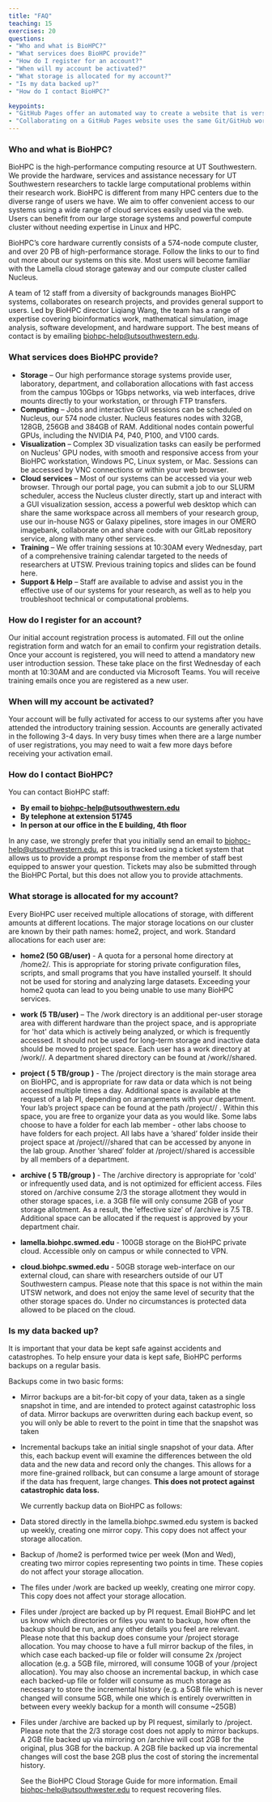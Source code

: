 ```yaml
---
title: "FAQ"
teaching: 15
exercises: 20
questions:
- "Who and what is BioHPC?"
- "What services does BioHPC provide?"
- "How do I register for an account?"
- "When will my account be activated?"
- "What storage is allocated for my account?"
- "Is my data backed up?"
- "How do I contact BioHPC?"

keypoints:
- "GitHub Pages offer an automated way to create a website that is version controlled and accessible for collaboration"
- "Collaborating on a GitHub Pages website uses the same Git/GitHub workflow you learned for collaborating via a GitHub repository"
---
```


### Who and what is BioHPC?

BioHPC is the high-performance computing resource at UT Southwestern. We provide the hardware, services and assistance necessary for 
UT Southwestern researchers to tackle large computational problems within their research work. BioHPC is different from many HPC centers due 
to the diverse range of users we have. We aim to offer convenient access to our systems using a wide range of cloud services easily used via the web. 
Users can benefit from our large storage systems and powerful compute cluster without needing expertise in Linux and HPC.

BioHPC’s core hardware currently consists of a 574-node compute cluster, and over 20 PB of high-performance storage. Follow the links to our 
to find out more about our systems on this site. Most users will become familiar with the Lamella cloud storage gateway and our compute cluster called Nucleus.

A team of 12 staff from a diversity of backgrounds manages BioHPC systems, collaborates on research projects, and provides general support to users. 
Led by BioHPC director Liqiang Wang, the team has a range of expertise covering bioinformatics work, mathematical simulation, image analysis, software 
development, and hardware support. The best means of contact is by emailing biohpc-help@utsouthwestern.edu.

### What services does BioHPC provide?

* **Storage** – Our high performance storage systems provide user, laboratory, department, and collaboration allocations with fast access from the campus 10Gbps or 1Gbps networks, via web interfaces, drive mounts directly to your workstation, or through FTP transfers.
* **Computing** –  Jobs and interactive GUI sessions can be scheduled on Nucleus, our 574 node cluster. Nucleus features nodes with 32GB, 128GB, 256GB and 384GB of RAM. Additional nodes contain powerful GPUs, including the NVIDIA P4, P40, P100, and V100 cards.
* **Visualization** – Complex 3D visualization tasks can easily be performed on Nucleus' GPU nodes, with smooth and responsive access from your BioHPC workstation, Windows PC, Linux system, or Mac. Sessions can be accessed by VNC connections or within your web browser.
* **Cloud services** – Most of our systems can be accessed via your web browser. Through our portal page, you can submit a job to our SLURM scheduler, access the Nucleus cluster directly, start up and interact with a GUI visualization session, access a powerful web desktop which can share the same workspace across all members of your research group, use our in-house NGS or Galaxy pipelines, store images in our OMERO imagebank, collaborate on and share code with our GitLab repository service, along with many other services.
* **Training** – We offer training sessions at 10:30AM every Wednesday, part of a comprehensive training calendar targeted to the needs of researchers at UTSW. Previous training topics and slides can be found here.
* **Support & Help** – Staff are available to advise and assist you in the effective use of our systems for your research, as well as to help you troubleshoot technical or computational problems.

### How do I register for an account?

Our initial account registration process is automated. Fill out the online registration form and watch for an email to confirm your registration details. Once your account is registered, you will need to attend a mandatory new user introduction session. These take place on the first Wednesday of each month at 10:30AM and are conducted via Microsoft Teams. You will receive training emails once you are registered as a new user.

### When will my account be activated?

Your account will be fully activated for access to our systems after you have attended the introductory training session. Accounts are generally activated in the following 3-4 days. In very busy times when there are a large number of user registrations, you may need to wait a few more days before receiving your activation email.

### How do I contact BioHPC?

You can contact BioHPC staff:

   * **By email to biohpc-help@utsouthwestern.edu**
   * **By telephone at extension 51745**
   * **In person at our office in the E building, 4th floor**

In any case, we strongly prefer that you initially send an email to biohpc-help@utsouthwestern.edu, as this is tracked using a ticket system that allows us to provide a prompt response from the member of staff best equipped to answer your question. Tickets may also be submitted through the BioHPC Portal, but this does not allow you to provide attachments.

### What storage is allocated for my account?

Every BioHPC user received multiple allocations of storage, with different amounts at different locations. The major storage locations on our cluster are known by their path names: home2, project, and work. Standard allocations for each user are:

* **home2 (50 GB/user)** - A quota for a personal home directory at /home2/<username>. This is appropriate for storing private configuration files, scripts, and small programs that you have installed yourself. It should not be used for storing and analyzing large datasets. Exceeding your home2 quota can lead to you being unable to use many BioHPC services.

 * **work (5 TB/user)** – The /work directory is an additional per-user storage area with different hardware than the project space, and is appropriate for 'hot' data which is actively being analyzed, or which is frequently accessed. It should not be used for long-term storage and inactive data should be moved to project space. Each user has a work directory at /work/<department>/<username>. A department shared directory can be found at /work/<department>/shared.

* **project ( 5 TB/group )** - The /project directory is the main storage area on BioHPC, and is appropriate for raw data or data which is not being accessed multiple times a day.  Additional space is available at the request of a lab PI, depending on arrangements with your department. Your lab’s project space can be found at the path /project/<department>/<lab> . Within this space, you are free to organize your data as you would like. Some labs choose to have a folder for each lab member - other labs choose to have folders for each project. All labs have a ‘shared’ folder inside their project space at /project/<department>/<lab>/shared that can be accessed by anyone in the lab group. Another ‘shared’ folder at /project/<department>/shared is accessible by all members of a department.

* **archive ( 5 TB/group )** - The /archive directory is appropriate for 'cold' or infrequently used data, and is not optimized for efficient access. Files stored on /archive consume 2/3 the storage allotment they would in other storage spaces, i.e. a 3GB file will only consume 2GB of your storage allotment. As a result, the 'effective size' of /archive is 7.5 TB. Additional space can be allocated if the request is approved by your department chair.

* **lamella.biohpc.swmed.edu** - 100GB storage on the BioHPC private cloud. Accessible only on campus or while connected to VPN.

* **cloud.biohpc.swmed.edu** - 50GB storage web-interface on our external cloud, can share with researchers outside of our UT Southwestern campus. Please note that this space is not within the main UTSW network, and does not enjoy the same level of security that the other storage spaces do. Under no circumstances is protected data allowed to be placed on the cloud.


### Is my data backed up?
  
It is important that your data be kept safe against accidents and catastrophes. To help ensure your data is kept safe, BioHPC performs backups on a regular basis.

Backups come in two basic forms:

* Mirror backups are a bit-for-bit copy of your data, taken as a single snapshot in time, and are intended to protect against catastrophic loss of data. Mirror backups are overwritten during each backup event, so you will only be able to revert to the point in time that the snapshot was taken
* Incremental backups take an initial single snapshot of your data. After this, each backup event will examine the differences between the old data and the new data and record only the changes. This allows for a more fine-grained rollback, but can consume a large amount of storage if the data has frequent, large changes. **This does not protect against catastrophic data loss.**

  We currently backup data on BioHPC as follows:

* Data stored directly in the lamella.biohpc.swmed.edu system is backed up weekly, creating one mirror copy. This copy does not affect your storage allocation.
* Backup of /home2 is performed twice per week (Mon and Wed), creating two mirror copies representing two points in time. These copies do not affect your storage allocation.
* The files under /work are backed up weekly, creating one mirror copy. This copy does not affect your storage allocation.
* Files under /project are backed up by PI request. Email BioHPC and let us know which directories or files you want to backup, how often the backup should be run, and any other details you feel are relevant. Please note that this backup does consume your /project storage allocation. You may choose to have a full mirror backup of the files, in which case each backed-up file or folder will consume 2x /project allocation (e.g. a 5GB file, mirrored, will consume 10GB of your /project allocation). You may also choose an incremental backup, in which case each backed-up file or folder will consume as much storage as necessary to store the incremental history (e.g. a 5GB file which is never changed will consume 5GB, while one which is entirely overwritten in between every weekly backup for a month will consume ~25GB)
* Files under /archive are backed up by PI request, similarly to /project. Please note that the 2/3 storage cost does not apply to mirror backups. A 2GB file backed up via mirroring on /archive will cost 2GB for the original, plus 3GB for the backup. A 2GB file backed up via incremental changes will cost the base 2GB plus the cost of storing the incremental history.

  See the BioHPC Cloud Storage Guide for more information.
  Email biohpc-help@utsouthwester.edu to request recovering files.

